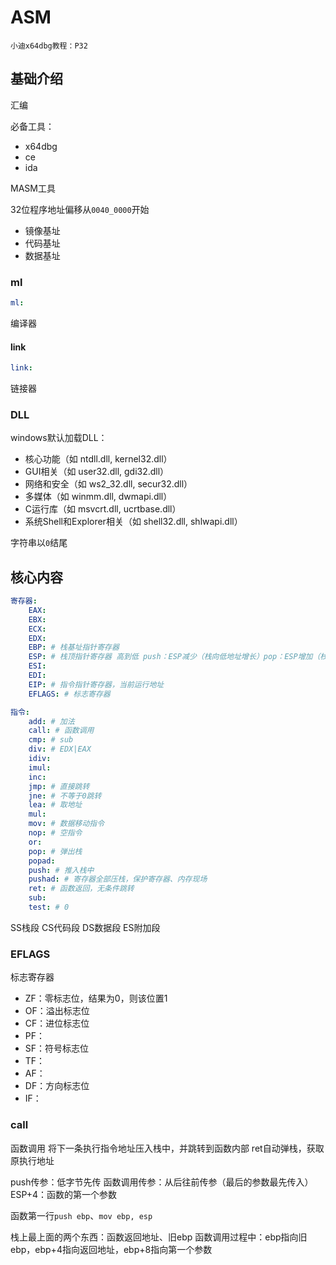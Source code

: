 # ASM

`小迪x64dbg教程：P32`

## 基础介绍

汇编


必备工具：
- x64dbg
- ce
- ida


MASM工具

32位程序地址偏移从`0040_0000`开始
- 镜像基址
- 代码基址
- 数据基址


### ml
```yaml
ml:

```

编译器



#### link
```yaml
link:

```

链接器


### DLL


windows默认加载DLL：
- 核心功能（如 ntdll.dll, kernel32.dll）
- GUI相关（如 user32.dll, gdi32.dll）
- 网络和安全（如 ws2_32.dll, secur32.dll）
- 多媒体（如 winmm.dll, dwmapi.dll）
- C运行库（如 msvcrt.dll, ucrtbase.dll）
- 系统Shell和Explorer相关（如 shell32.dll, shlwapi.dll）


字符串以`0`结尾

## 核心内容
```yaml
寄存器:
    EAX:
    EBX:
    ECX:
    EDX:
    EBP: # 栈基址指针寄存器
    ESP: # 栈顶指针寄存器 高到低 push：ESP减少（栈向低地址增长）pop：ESP增加（栈向高地址增长）。
    ESI:
    EDI:
    EIP: # 指令指针寄存器，当前运行地址
    EFLAGS: # 标志寄存器

指令:
    add: # 加法
    call: # 函数调用
    cmp: # sub
    div: # EDX|EAX
    idiv:
    imul:
    inc:
    jmp: # 直接跳转
    jne: # 不等于0跳转
    lea: # 取地址
    mul:
    mov: # 数据移动指令
    nop: # 空指令
    or:
    pop: # 弹出栈
    popad:
    push: # 推入栈中
    pushad: # 寄存器全部压栈，保护寄存器、内存现场
    ret: # 函数返回，无条件跳转
    sub:
    test: # 0
```

SS栈段
CS代码段
DS数据段
ES附加段



### EFLAGS

标志寄存器
- ZF：零标志位，结果为0，则该位置1
- OF：溢出标志位
- CF：进位标志位
- PF：
- SF：符号标志位
- TF：
- AF：
- DF：方向标志位
- IF：


### call

函数调用
将下一条执行指令地址压入栈中，并跳转到函数内部
ret自动弹栈，获取原执行地址

push传参：低字节先传
函数调用传参：从后往前传参（最后的参数最先传入）
ESP+4：函数的第一个参数

函数第一行`push ebp`、`mov ebp, esp`

栈上最上面的两个东西：函数返回地址、旧ebp
函数调用过程中：ebp指向旧ebp，ebp+4指向返回地址，ebp+8指向第一个参数